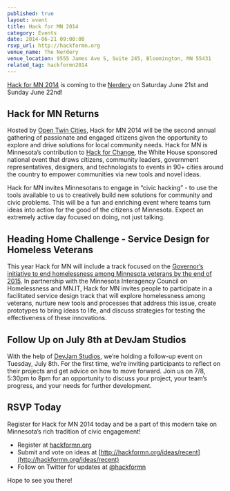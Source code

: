 ```yaml
---
published: true 
layout: event 
title: Hack for MN 2014 
category: Events
date: 2014-06-21 09:00:00
rsvp_url: http://hackformn.org
venue_name: The Nerdery 
venue_location: 9555 James Ave S, Suite 245, Bloomington, MN 55431
related_tag: hackformn2014
---
```


[Hack for MN 2014](http://hackformn.org/) is coming to the [Nerdery](http://nerdery.com/)
on Saturday June 21st and Sunday June 22nd!


## Hack for MN Returns

Hosted by [Open Twin Cities](http://opentwincities.org/), Hack for MN 2014 will
be the second annual gathering of passionate and engaged citizens given the
opportunity to explore and drive solutions for local community needs. Hack for
MN is Minnesota’s contribution to [Hack for Change](http://hackforchange.org/),
the White House sponsored national event that draws citizens, community leaders,
government representatives, designers, and technologists to events in 90+ cities
around the country to empower communities via new tools and novel ideas. 

Hack for MN invites Minnesotans to engage in “civic hacking” - to use the tools
available to us to creatively build new solutions for community and civic
problems. This will be a fun and enriching event where teams turn ideas into
action for the good of the citizens of Minnesota. Expect an extremely active
day focused on doing, not just talking. 


## Heading Home Challenge - Service Design for Homeless Veterans

This year Hack for MN will include a track focused on the [Governor’s
initiative to end homelessness among Minnesota veterans by the end of 2015](http://mn.gov/governor/blog/the-office-of-the-governor-blog-entry-detail.jsp?id=102-105011).
In partnership with the Minnesota Interagency Council on Homelessness and
MN.IT, Hack for MN invites people to participate in a facilitated service
design track that will explore homelessness among veterans, nurture new tools
and processes that address this issue, create prototypes to bring ideas to
life, and discuss strategies for testing the effectiveness of these
innovations.


## Follow Up on July 8th at DevJam Studios

With the help of [DevJam Studios](http://devjam.com/), we’re holding a
follow-up event on Tuesday, July 8th. For the first time, we’re inviting
participants to reflect on their projects and get advice on how to move
forward. Join us on 7/8, 5:30pm to 8pm for an opportunity to discuss your
project, your team’s progress, and your needs for further development.


## RSVP Today 

Register for Hack for MN 2014 today and be a part of this modern take on
Minnesota’s rich tradition of civic engagement!

- Register at [hackformn.org](http://hackformn.org/) 
- Submit and vote on ideas at [http://hackformn.org/ideas/recent](http://hackformn.org/ideas/recent) 
- Follow on Twitter for updates at [@hackformn ](https://twitter.com/hackformn) 
  

Hope to see you there!
